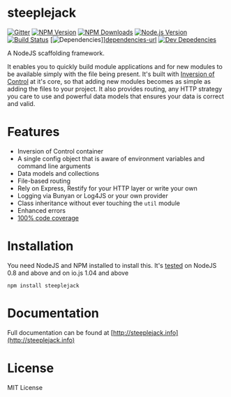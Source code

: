 # steeplejack

[![Gitter][gitter-image]][gitter-url]
[![NPM Version][npm-image]][npm-url]
[![NPM Downloads][downloads-image]][downloads-url]
[![Node.js Version][node-version-image]][node-version-url]
[![Build Status][travis-image]][travis-url]
[![Dependencies][dependencies-image]]][dependencies-url]
[![Dev Depedencies][dev-dependencies-image]][dev-dependencies-url]

A NodeJS scaffolding framework.

It enables you to quickly build module applications and for new modules to be available simply with the file being
present.  It's built with [Inversion of Control](http://en.wikipedia.org/wiki/Inversion_of_control) at it's core, so
that adding new modules becomes as simple as adding the files to your project.  It also provides routing, any HTTP
strategy you care to use and powerful data models that ensures your data is correct and valid.

# Features
 - Inversion of Control container
 - A single config object that is aware of environment variables and command line arguments
 - Data models and collections
 - File-based routing
 - Rely on Express, Restify for your HTTP layer or write your own
 - Logging via Bunyan or Log4JS or your own provider
 - Class inheritance without ever touching the `util` module
 - Enhanced errors
 - [100% code coverage](https://coveralls.io/r/riggerthegeek/steeplejack)

# Installation

You need NodeJS and NPM installed to install this.  It's [tested](https://travis-ci.org/riggerthegeek/steeplejack)
on NodeJS 0.8 and above and on io.js 1.04 and above

    npm install steeplejack

# Documentation

Full documentation can be found at [http://steeplejack.info](http://steeplejack.info)

# License

MIT License

[npm-image]: https://img.shields.io/npm/v/steeplejack.svg?style=flat
[downloads-image]: https://img.shields.io/npm/dm/steeplejack.svg?style=flat
[node-version-image]: https://img.shields.io/badge/node.js-%3E%3D_0.8-brightgreen.svg?style=flat
[travis-image]: https://img.shields.io/travis/riggerthegeek/steeplejack.svg?style=flat
[dependencies-image]: https://img.shields.io/david/riggerthegeek/steeplejack.svg?style=flat
[dev-dependencies-image]: https://img.shields.io/david/dev/riggerthegeek/steeplejack.svg?style=flat
[gitter-image]: https://img.shields.io/badge/GITTER-JOIN%20CHAT%20%E2%86%92-1DCE73.svg?style=flat

[npm-url]: https://npmjs.org/package/steeplejack
[node-version-url]: http://nodejs.org/download/
[travis-url]: https://travis-ci.org/riggerthegeek/steeplejack
[downloads-url]: https://npmjs.org/package/steeplejack
[dependencies-url]: https://david-dm.org/riggerthegeek/steeplejack
[dev-dependencies-url]: https://david-dm.org/riggerthegeek/steeplejack#info=devDependencies&view=table
[gitter-url]: https://gitter.im/riggerthegeek/steeplejack?utm_source=badge&utm_medium=badge&utm_campaign=pr-badge&utm_content=body_badge
